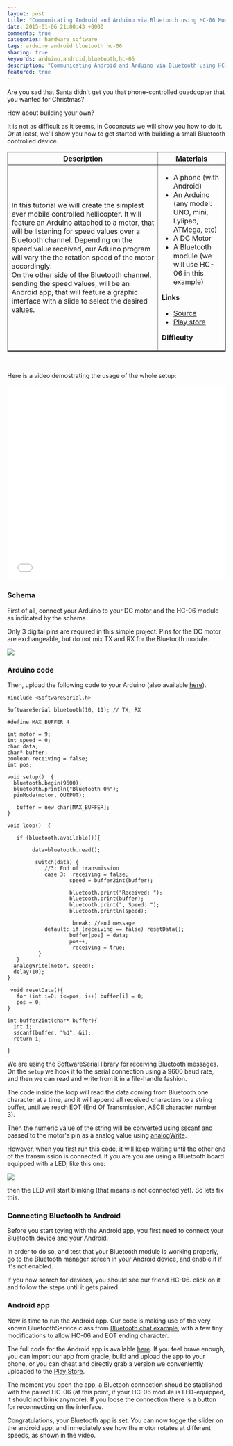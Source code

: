 ```yaml
---
layout: post
title: "Communicating Android and Arduino via Bluetooth using HC-06 Module"
date: 2015-01-06 21:00:43 +0000
comments: true
categories: hardware software
tags: arduino android bluetooth hc-06
sharing: true
keywords: arduino,android,bluetooth,hc-06
description: "Communicating Android and Arduino via Bluetooth using HC-06 Module"
featured: true
---
```


Are you sad that Santa didn't get you that phone-controlled quadcopter 
that you wanted for Christmas?

How about building your own? 

It is not as difficult as it seems, 
in Coconauts we will show you how to do it. Or at least, we'll show you 
how to get started with building a small Bluetooth controlled device.

<!--more-->

<table class='summary' border=1>
<tr><th>Description</th><th>Materials</th></tr>
<tr>
<td>

  In this tutorial we will create the simplest ever mobile controlled hellicopter. 
  It will feature an Arduino attached to a motor, that will be listening for speed values
  over a Bluetooth channel. Depending on the speed value received, our Aduino program
  will vary the the rotation speed of the motor accordingly.
  <br/>
  On the other side of the Bluetooth channel, sending the speed values, will be an 
  Android app, that will feature a graphic interface with a slide to select the desired
  values.

</td>
<td>

<ul>
  <li>A phone (with Android)</li>
  <li>An Arduino (any model: UNO, mini, Lylipad, ATMega, etc)</li>
  <li>A DC Motor</li>
  <li>A Bluetooth module (we will use HC-06 in this example)</li>
</ul>

<strong> Links </strong><br/>

<ul>
  <li><a href='https://github.com/coconauts/Arduino-Android-Bluetooth'>Source</a></li>
  <li><a href='https://play.google.com/store/apps/details?id=net.coconauts.quadcopter'>Play store</a></li>
</ul>

<strong> Difficulty </strong>

<div class='rating-2'></div>

</td>
</tr>
</table>
<br/>

Here is a video demostrating the usage of the whole setup:

<iframe width="100%" height="450" src="//www.youtube.com/embed/B-lNE8wwka4" frameborder="0" allowfullscreen></iframe>

### Schema

First of all, connect your Arduino to your DC motor and the HC-06 module as indicated by the schema.

Only 3 digital pins are required in this simple project. 
Pins for the DC motor are exchangeable, but do not mix TX and RX for the Bluetooth module.

<img src="/images/posts/quadcopter-hc06/schema.png" />

### Arduino code

Then, upload the following code to your Arduino (also available 
[here](https://github.com/coconauts/Arduino-Android-Bluetooth/blob/master/arduino/arduino.ino)).

```
#include <SoftwareSerial.h>
 
SoftwareSerial bluetooth(10, 11); // TX, RX

#define MAX_BUFFER 4
 
int motor = 9;    
int speed = 0;
char data;
char* buffer;
boolean receiving = false;
int pos;

void setup()  { 
  bluetooth.begin(9600);
  bluetooth.println("Bluetooth On");
  pinMode(motor, OUTPUT);
  
   buffer = new char[MAX_BUFFER];
} 

void loop()  { 
  
   if (bluetooth.available()){
        
        data=bluetooth.read();
        
         switch(data) {
            //3: End of transmission
            case 3:  receiving = false;  
                    speed = buffer2int(buffer);
                               
                    bluetooth.print("Received: ");
                    bluetooth.print(buffer);
                    bluetooth.print(", Speed: ");
                    bluetooth.println(speed);

                     break; //end message
            default: if (receiving == false) resetData();
                    buffer[pos] = data;
                    pos++;
                     receiving = true;          
          }
   }  
  analogWrite(motor, speed); 
  delay(10);                            
}

 void resetData(){
   for (int i=0; i<=pos; i++) buffer[i] = 0; 
   pos = 0;
}
    
int buffer2int(char* buffer){
  int i;
  sscanf(buffer, "%d", &i);
  return i;
  
}
```

We are using the [SoftwareSerial](http://arduino.cc/en/pmwiki.php?n=Reference/Serial) library for receiving Bluetooth messages.
On the `setup` we hook it to the serial connection using a 9600 baud rate, and then we can read and write from it in a file-handle fashion.

The code inside the loop will read the data coming from Bluetooth 
one character at a time, and it will append all received characters to a string buffer,
until we reach EOT (End Of Transmission, ASCII character number 3).

Then the numeric value of the string will be converted using [sscanf](http://www.cplusplus.com/reference/cstdio/sscanf/)
and passed to the motor's pin as a analog value using [analogWrite](http://arduino.cc/en/pmwiki.php?n=Reference/analogWrite).

However, when you first run this code, it will keep waiting until the other end of the 
transmission is connected. If you are you are using a Bluetooth board equipped with a LED,
like this one:

<img src="/images/posts/quadcopter-hc06/hc06.jpg" />

then the LED will start blinking (that means is not connected yet). So lets fix this.

### Connecting Bluetooth to Android

Before you start toying with the Android app, you first need to connect your Bluetooth device and your Android.

In order to do so, and test that your Bluetooth module is working properly, 
go to the Bluetooth manager screen in your Android device, and enable it if it's not enabled.

If you now search for devices, you should see our friend HC-06. click on it and follow the steps until it gets paired.


### Android app

Now is time to run the Android app. Our code is making use of the very known BluetoothService class
from [Bluetooth chat example](http://developer.android.com/samples/index.html), with a few tiny modifications
to allow HC-06 and EOT ending character.

The full code for the Android app is available [here](https://github.com/coconauts/Arduino-Android-Bluetooth/tree/master/android). If you feel brave enough, you can import our app from gradle, build and upload
the app to your phone, or you can cheat and directly grab a version we conveniently uploaded to the [Play Store](https://play.google.com/store/apps/details?id=net.coconauts.quadcopter).

The moment you open the app, a Bluetooh connection shoud be stablished
with the paired HC-06 (at this point, if your HC-06 module is LED-equipped, it should not blink anymore). If you loose the connection
there is a button for reconnecting on the interface.

Congratulations, your Bluetooth app is set. 
You can now togge the slider on the android app, and inmediately
see how the motor rotates at different speeds, as shown in the video.

